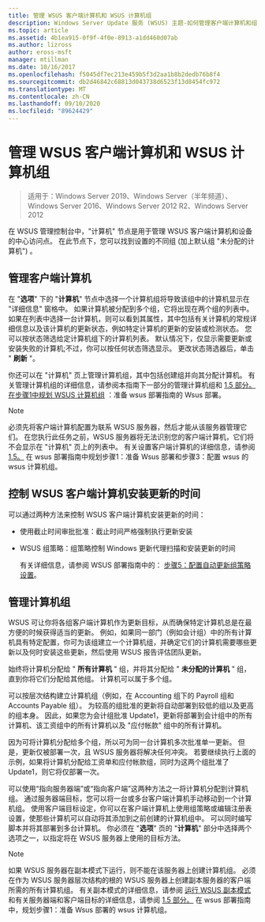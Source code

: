 ```yaml
---
title: 管理 WSUS 客户端计算机和 WSUS 计算机组
description: Windows Server Update 服务 (WSUS) 主题-如何管理客户端计算机和组
ms.topic: article
ms.assetid: 4b1ea915-0f9f-4f0e-8913-a1dd460d07ab
ms.author: lizross
author: eross-msft
manager: mtillman
ms.date: 10/16/2017
ms.openlocfilehash: f5045df7ec213e459b5f3d2aa1b8b2dedb76b8f4
ms.sourcegitcommit: db2d46842c68813d043738d6523f13d8454fc972
ms.translationtype: MT
ms.contentlocale: zh-CN
ms.lasthandoff: 09/10/2020
ms.locfileid: "89624429"
---
```

# <a name="managing-wsus-client-computers-and-wsus-computer-groups"></a>管理 WSUS 客户端计算机和 WSUS 计算机组

>适用于：Windows Server 2019、Windows Server（半年频道）、Windows Server 2016、Windows Server 2012 R2、Windows Server 2012

在 WSUS 管理控制台中，"计算机" 节点是用于管理 WSUS 客户端计算机和设备的中心访问点。 在此节点下，您可以找到设置的不同组 (加上默认组 "未分配的计算机") 。

## <a name="managing-client-computers"></a>管理客户端计算机
在 "**选项**" 下的 "**计算机**" 节点中选择一个计算机组将导致该组中的计算机显示在 "详细信息" 窗格中。 如果计算机被分配到多个组，它将出现在两个组的列表中。 如果在列表中选择一台计算机，则可以看到其属性，其中包括有关计算机的常规详细信息以及该计算机的更新状态，例如特定计算机的更新的安装或检测状态。 您可以按状态筛选给定计算机组下的计算机列表。 默认情况下，仅显示需要更新或安装失败的计算机;不过，你可以按任何状态筛选显示。 更改状态筛选器后，单击 " **刷新** "。

你还可以在 "计算机" 页上管理计算机组，其中包括创建组并向其分配计算机。 有关管理计算机组的详细信息，请参阅本指南下一部分的管理计算机组和 [1.5 部分。在步骤1中规划 WSUS 计算机组](../plan/plan-your-wsus-deployment.md#15-plan-wsus-computer-groups) ：准备 wsus 部署指南的 Wsus 部署。

> [!NOTE]
> 必须先将客户端计算机配置为联系 WSUS 服务器，然后才能从该服务器管理它们。 在您执行此任务之前，WSUS 服务器将无法识别您的客户端计算机，它们将不会显示在 "计算机" 页上的列表中。 有关设置客户端计算机的详细信息，请参阅 [1.5。](../plan/plan-your-wsus-deployment.md#15-plan-wsus-computer-groups) 在 wsus 部署指南中规划步骤1：准备 Wsus 部署和步骤3：配置 wsus 的 wsus 计算机组。

## <a name="controlling-when-wsus-client-computers-install-updates"></a>控制 WSUS 客户端计算机安装更新的时间
可以通过两种方法来控制 WSUS 客户端计算机安装更新的时间：

-   使用截止时间审批批准：截止时间严格强制执行更新安装

-   WSUS 组策略：组策略控制 Windows 更新代理扫描和安装更新的时间

    有关详细信息，请参阅 WSUS 部署指南中的： [步骤5：配置自动更新组策略设置](../deploy/4-configure-group-policy-settings-for-automatic-updates.md)。

## <a name="managing-computer-groups"></a>管理计算机组
WSUS 可让你将各组客户端计算机作为更新目标，从而确保特定计算机总是在最方便的时候获得适当的更新。 例如，如果同一部门（例如会计组）中的所有计算机具有特定配置，你可为该组建立一个计算机组，并确定它们的计算机需要哪些更新以及何时安装这些更新，然后使用 WSUS 报告评估团队更新。

始终将计算机分配给 " **所有计算机** " 组，并将其分配给 " **未分配的计算机** " 组，直到你将它们分配给其他组。 计算机可以属于多个组。

可以按层次结构建立计算机组（例如，在 Accounting 组下的 Payroll 组和 Accounts Payable 组）。 为较高的组批准的更新将自动部署到较低的组以及更高的组本身。 因此，如果您为会计组批准 Update1，更新将部署到会计组中的所有计算机、该工资组中的所有计算机以及 "应付帐款" 组中的所有计算机。

因为可将计算机分配给多个组，所以可为同一台计算机多次批准单一更新。 但是，更新仅被部署一次，且 WSUS 服务器将解决任何冲突。 若要继续执行上面的示例，如果将计算机分配给工资单和应付帐款组，同时为这两个组批准了 Update1，则它将仅部署一次。

可以使用“指向服务器端”或“指向客户端”这两种方法之一将计算机分配到计算机组。 通过服务器端目标，您可以将一台或多台客户端计算机手动移动到一个计算机组。 使用客户端目标设定，你可以在客户端计算机上使用组策略或编辑注册表设置，使那些计算机可以自动将其添加到之前创建的计算机组中。 可以同时编写脚本并将其部署到多台计算机。 你必须在 "**选项**" 页的 "**计算机**" 部分中选择两个选项之一，以指定将在 WSUS 服务器上使用的目标方法。

> [!NOTE]
> 如果 WSUS 服务器在副本模式下运行，则不能在该服务器上创建计算机组。 必须在作为 WSUS 服务器层次结构的根的 WSUS 服务器上创建副本服务器的客户端所需的所有计算机组。 有关副本模式的详细信息，请参阅 [运行 WSUS 副本模式](running-wsus-replica-mode.md) 和有关服务器端和客户端目标的详细信息，请参阅 [1.5 部分。](../plan/plan-your-wsus-deployment.md#15-plan-wsus-computer-groups) 在 wsus 部署指南中，规划步骤1：准备 Wsus 部署的 wsus 计算机组。


